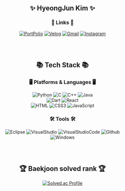 <div align=center>
  
## ✨ HyeongJun Kim ✨
### 🔗 Links 🔗

<a href="https://hyoengjun.notion.site/Portfolio-13506e9b95654172a98e223fc6c407ce">
<img alt="PortPolio" src="https://img.shields.io/badge/PortFolio-000000.svg?&style=for-the-badge&logo=Notion&logoColor=white"/></a>
<a href="https://velog.io/@hyeongjun">
<img alt="Velog" src="https://img.shields.io/badge/Velog-20C997.svg?&style=for-the-badge&logo=Velog&logoColor=white"/></a>
<a href="mailto:khj029956@gmail.com">
<img alt="Gmail" src="https://img.shields.io/badge/Gmail-EA4335.svg?&style=for-the-badge&logo=Gmail&logoColor=white"/></a>
<a href="https://www.instagram.com/__hyeong_jun__/">
<img alt="Instagram" src="https://img.shields.io/badge/Instagram-E4405F.svg?&style=for-the-badge&logo=Instagram&logoColor=white"/></a>
<br>

<br><br>

## 📚 Tech Stack 📚

### 🖥️ Platforms & Languages 🖥️

<img alt="Python" src="https://img.shields.io/badge/Python-0F91FD.svg?&style=for-the-badge&logo=Python&logoColor=white"/>
<img alt="C" src="https://img.shields.io/badge/C-F6DB16.svg?&style=for-the-badge&logo=C&logoColor=grey"/>
<img alt="C++" src="https://img.shields.io/badge/C++-F6DB16.svg?&style=for-the-badge&logo=C%2B%2B&logoColor=white"/>
<img alt="Java" src="https://img.shields.io/badge/Java-E34F26.svg?&style=for-the-badge&logo=Java&logoColor=white"/>
<br>
<img alt="Dart" src="https://img.shields.io/badge/Dart-473DCF.svg?&style=for-the-badge&logo=Dart&logoColor=white"/>
<img alt="React" src="https://img.shields.io/badge/React-81DEFF.svg?&style=for-the-badge&logo=React&logoColor=white"/>
<br>
<img alt="HTML" src="https://img.shields.io/badge/HTML-E34F26.svg?&style=for-the-badge&logo=HTML5&logoColor=white"/>
<img alt="CSS3" src="https://img.shields.io/badge/CSS3-FF9933.svg?&style=for-the-badge&logo=CSS3&logoColor=white"/>
<img alt="JavaScript" src="https://img.shields.io/badge/JavaScript-F7DF1E.svg?&style=for-the-badge&logo=JavaScript&logoColor=grey"/>
<br>

### 🛠 Tools 🛠

<img alt="Eclipse" src="https://img.shields.io/badge/Eclipse-2C2255.svg?&style=for-the-badge&logo=Eclipse&logoColor=white"/>
<img alt="VisualStudio" src="https://img.shields.io/badge/VC-5C2D91.svg?&style=for-the-badge&logo=VisualStudio&logoColor=white"/>
<img alt="VisualStudioCode" src="https://img.shields.io/badge/VSC-007ACC.svg?&style=for-the-badge&logo=VisualStudioCode&logoColor=white"/>
<img alt="Github" src="https://img.shields.io/badge/Github-181717.svg?&style=for-the-badge&logo=Github&logoColor=white"/>
<br>
<img alt="Windows" src="https://img.shields.io/badge/Windows-0078D6.svg?&style=for-the-badge&logo=Windows&logoColor=white"/>
<br>

<br><br>

## 🏆 Baekjoon solved rank 🏆

[![Solved.ac Profile](http://mazassumnida.wtf/api/v2/generate_badge?boj=khj4295233)](https://solved.ac/khj4295233)
<br>

</div>
